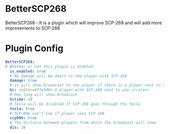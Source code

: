 # BetterSCP268
BetterSCP268 - It is a plugin which will improve SCP-268 and will add more improvements to SCP-268

# Plugin Config
```yaml
BetterSCP268:
# Whether or not this plugin is enabled
  is_enabled: true
  # No damage will be dealt to the player with SCP-268
  damage: true
  # it will show broadcast to the player if there is a player next to SCP-268
  bc: <color=#ffe500> A player with SCP-268 next to you </color>
  # How long will show broadcast
  bctime: 10
  # Tesla will be disabled if SCP-268 goes through the tesla
  tesla: true
  # SCP-096 can't see if player uses SCP-268
  scp096: true
  # The distance between players from which the broadcast will show
  dis: 16
```
